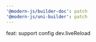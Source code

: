 ```yaml
---
'@modern-js/builder-doc': patch
'@modern-js/uni-builder': patch
---
```


feat: support config dev.liveReload
